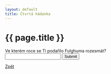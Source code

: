 ```yaml
---
layout: default
title: Čtvrtá hádanka
---
```

<div class="uvod">
<h1>{{ page.title }}</h1>

<p>
 <form name="myForm" onsubmit="return validateForm4()" method="post">
Ve kterém roce se Ti podařilo Fulghuma rozesmát? <input type="text" name="fname">
<input type="submit" value="Submit">
</form> 
</p>

 <a href="{{ site.baseurl }}/uvody/fulghum_uvod.html">Zpět</a>

 </div>
<script src="/assets/js/hadanky_rf.js"></script> 